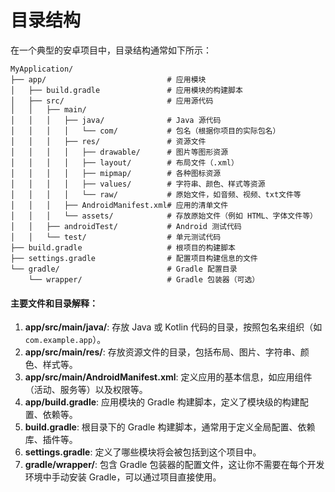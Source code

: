 # 目录结构

在一个典型的安卓项目中，目录结构通常如下所示：

```
MyApplication/
├── app/                           # 应用模块
│   ├── build.gradle               # 应用模块的构建脚本
│   ├── src/                       # 应用源代码
│   │   ├── main/                  
│   │   │   ├── java/              # Java 源代码
│   │   │   │   └── com/           # 包名（根据你项目的实际包名）
│   │   │   ├── res/               # 资源文件
│   │   │   │   ├── drawable/      # 图片等图形资源
│   │   │   │   ├── layout/        # 布局文件（.xml）
│   │   │   │   ├── mipmap/        # 各种图标资源
│   │   │   │   ├── values/        # 字符串、颜色、样式等资源
│   │   │   │   └── raw/           # 原始文件，如音频、视频、txt文件等
│   │   │   ├── AndroidManifest.xml# 应用的清单文件
│   │   │   └── assets/            # 存放原始文件（例如 HTML、字体文件等）
│   │   ├── androidTest/           # Android 测试代码
│   │   └── test/                  # 单元测试代码
├── build.gradle                   # 根项目的构建脚本
├── settings.gradle                # 配置项目构建信息的文件
└── gradle/                        # Gradle 配置目录
    └── wrapper/                   # Gradle 包装器（可选）
```

#### 主要文件和目录解释：

1. **app/src/main/java/**: 存放 Java 或 Kotlin 代码的目录，按照包名来组织（如 `com.example.app`）。
2. **app/src/main/res/**: 存放资源文件的目录，包括布局、图片、字符串、颜色、样式等。
3. **app/src/main/AndroidManifest.xml**: 定义应用的基本信息，如应用组件（活动、服务等）以及权限等。
4. **app/build.gradle**: 应用模块的 Gradle 构建脚本，定义了模块级的构建配置、依赖等。
5. **build.gradle**: 根目录下的 Gradle 构建脚本，通常用于定义全局配置、依赖库、插件等。
6. **settings.gradle**: 定义了哪些模块将会被包括到这个项目中。
7. **gradle/wrapper/**: 包含 Gradle 包装器的配置文件，这让你不需要在每个开发环境中手动安装 Gradle，可以通过项目直接使用。

